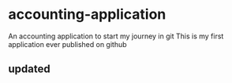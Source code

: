 # accounting-application
An accounting application to start my journey in git
This is my first application ever published on github

## updated
